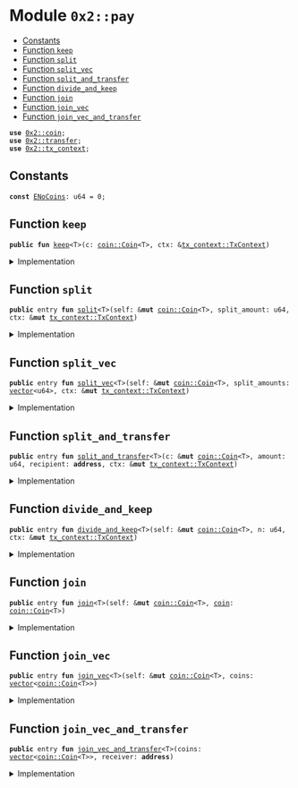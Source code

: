 
<a name="0x2_pay"></a>

# Module `0x2::pay`



-  [Constants](#@Constants_0)
-  [Function `keep`](#0x2_pay_keep)
-  [Function `split`](#0x2_pay_split)
-  [Function `split_vec`](#0x2_pay_split_vec)
-  [Function `split_and_transfer`](#0x2_pay_split_and_transfer)
-  [Function `divide_and_keep`](#0x2_pay_divide_and_keep)
-  [Function `join`](#0x2_pay_join)
-  [Function `join_vec`](#0x2_pay_join_vec)
-  [Function `join_vec_and_transfer`](#0x2_pay_join_vec_and_transfer)


<pre><code><b>use</b> <a href="../../dependencies/sui-framework/coin.md#0x2_coin">0x2::coin</a>;
<b>use</b> <a href="../../dependencies/sui-framework/transfer.md#0x2_transfer">0x2::transfer</a>;
<b>use</b> <a href="../../dependencies/sui-framework/tx_context.md#0x2_tx_context">0x2::tx_context</a>;
</code></pre>



<a name="@Constants_0"></a>

## Constants


<a name="0x2_pay_ENoCoins"></a>



<pre><code><b>const</b> <a href="../../dependencies/sui-framework/pay.md#0x2_pay_ENoCoins">ENoCoins</a>: u64 = 0;
</code></pre>



<a name="0x2_pay_keep"></a>

## Function `keep`



<pre><code><b>public</b> <b>fun</b> <a href="../../dependencies/sui-framework/pay.md#0x2_pay_keep">keep</a>&lt;T&gt;(c: <a href="../../dependencies/sui-framework/coin.md#0x2_coin_Coin">coin::Coin</a>&lt;T&gt;, ctx: &<a href="../../dependencies/sui-framework/tx_context.md#0x2_tx_context_TxContext">tx_context::TxContext</a>)
</code></pre>



<details>
<summary>Implementation</summary>


<pre><code><b>public</b> <b>fun</b> <a href="../../dependencies/sui-framework/pay.md#0x2_pay_keep">keep</a>&lt;T&gt;(c: Coin&lt;T&gt;, ctx: &TxContext) {
    <a href="../../dependencies/sui-framework/transfer.md#0x2_transfer_public_transfer">transfer::public_transfer</a>(c, <a href="../../dependencies/sui-framework/tx_context.md#0x2_tx_context_sender">tx_context::sender</a>(ctx))
}
</code></pre>



</details>

<a name="0x2_pay_split"></a>

## Function `split`



<pre><code><b>public</b> entry <b>fun</b> <a href="../../dependencies/sui-framework/pay.md#0x2_pay_split">split</a>&lt;T&gt;(self: &<b>mut</b> <a href="../../dependencies/sui-framework/coin.md#0x2_coin_Coin">coin::Coin</a>&lt;T&gt;, split_amount: u64, ctx: &<b>mut</b> <a href="../../dependencies/sui-framework/tx_context.md#0x2_tx_context_TxContext">tx_context::TxContext</a>)
</code></pre>



<details>
<summary>Implementation</summary>


<pre><code><b>public</b> entry <b>fun</b> <a href="../../dependencies/sui-framework/pay.md#0x2_pay_split">split</a>&lt;T&gt;(
    self: &<b>mut</b> Coin&lt;T&gt;, split_amount: u64, ctx: &<b>mut</b> TxContext
) {
    <a href="../../dependencies/sui-framework/pay.md#0x2_pay_keep">keep</a>(<a href="../../dependencies/sui-framework/coin.md#0x2_coin_split">coin::split</a>(self, split_amount, ctx), ctx)
}
</code></pre>



</details>

<a name="0x2_pay_split_vec"></a>

## Function `split_vec`



<pre><code><b>public</b> entry <b>fun</b> <a href="../../dependencies/sui-framework/pay.md#0x2_pay_split_vec">split_vec</a>&lt;T&gt;(self: &<b>mut</b> <a href="../../dependencies/sui-framework/coin.md#0x2_coin_Coin">coin::Coin</a>&lt;T&gt;, split_amounts: <a href="../../dependencies/move-stdlib/vector.md#0x1_vector">vector</a>&lt;u64&gt;, ctx: &<b>mut</b> <a href="../../dependencies/sui-framework/tx_context.md#0x2_tx_context_TxContext">tx_context::TxContext</a>)
</code></pre>



<details>
<summary>Implementation</summary>


<pre><code><b>public</b> entry <b>fun</b> <a href="../../dependencies/sui-framework/pay.md#0x2_pay_split_vec">split_vec</a>&lt;T&gt;(
    self: &<b>mut</b> Coin&lt;T&gt;, split_amounts: <a href="../../dependencies/move-stdlib/vector.md#0x1_vector">vector</a>&lt;u64&gt;, ctx: &<b>mut</b> TxContext
) {
    <b>let</b> (i, len) = (0, <a href="../../dependencies/move-stdlib/vector.md#0x1_vector_length">vector::length</a>(&split_amounts));
    <b>while</b> (i &lt; len) {
        <a href="../../dependencies/sui-framework/pay.md#0x2_pay_split">split</a>(self, *<a href="../../dependencies/move-stdlib/vector.md#0x1_vector_borrow">vector::borrow</a>(&split_amounts, i), ctx);
        i = i + 1;
    };
}
</code></pre>



</details>

<a name="0x2_pay_split_and_transfer"></a>

## Function `split_and_transfer`



<pre><code><b>public</b> entry <b>fun</b> <a href="../../dependencies/sui-framework/pay.md#0x2_pay_split_and_transfer">split_and_transfer</a>&lt;T&gt;(c: &<b>mut</b> <a href="../../dependencies/sui-framework/coin.md#0x2_coin_Coin">coin::Coin</a>&lt;T&gt;, amount: u64, recipient: <b>address</b>, ctx: &<b>mut</b> <a href="../../dependencies/sui-framework/tx_context.md#0x2_tx_context_TxContext">tx_context::TxContext</a>)
</code></pre>



<details>
<summary>Implementation</summary>


<pre><code><b>public</b> entry <b>fun</b> <a href="../../dependencies/sui-framework/pay.md#0x2_pay_split_and_transfer">split_and_transfer</a>&lt;T&gt;(
    c: &<b>mut</b> Coin&lt;T&gt;, amount: u64, recipient: <b>address</b>, ctx: &<b>mut</b> TxContext
) {
    <a href="../../dependencies/sui-framework/transfer.md#0x2_transfer_public_transfer">transfer::public_transfer</a>(<a href="../../dependencies/sui-framework/coin.md#0x2_coin_split">coin::split</a>(c, amount, ctx), recipient)
}
</code></pre>



</details>

<a name="0x2_pay_divide_and_keep"></a>

## Function `divide_and_keep`



<pre><code><b>public</b> entry <b>fun</b> <a href="../../dependencies/sui-framework/pay.md#0x2_pay_divide_and_keep">divide_and_keep</a>&lt;T&gt;(self: &<b>mut</b> <a href="../../dependencies/sui-framework/coin.md#0x2_coin_Coin">coin::Coin</a>&lt;T&gt;, n: u64, ctx: &<b>mut</b> <a href="../../dependencies/sui-framework/tx_context.md#0x2_tx_context_TxContext">tx_context::TxContext</a>)
</code></pre>



<details>
<summary>Implementation</summary>


<pre><code><b>public</b> entry <b>fun</b> <a href="../../dependencies/sui-framework/pay.md#0x2_pay_divide_and_keep">divide_and_keep</a>&lt;T&gt;(
    self: &<b>mut</b> Coin&lt;T&gt;, n: u64, ctx: &<b>mut</b> TxContext
) {
    <b>let</b> vec: <a href="../../dependencies/move-stdlib/vector.md#0x1_vector">vector</a>&lt;Coin&lt;T&gt;&gt; = <a href="../../dependencies/sui-framework/coin.md#0x2_coin_divide_into_n">coin::divide_into_n</a>(self, n, ctx);
    <b>let</b> (i, len) = (0, <a href="../../dependencies/move-stdlib/vector.md#0x1_vector_length">vector::length</a>(&vec));
    <b>while</b> (i &lt; len) {
        <a href="../../dependencies/sui-framework/transfer.md#0x2_transfer_public_transfer">transfer::public_transfer</a>(<a href="../../dependencies/move-stdlib/vector.md#0x1_vector_pop_back">vector::pop_back</a>(&<b>mut</b> vec), <a href="../../dependencies/sui-framework/tx_context.md#0x2_tx_context_sender">tx_context::sender</a>(ctx));
        i = i + 1;
    };
    <a href="../../dependencies/move-stdlib/vector.md#0x1_vector_destroy_empty">vector::destroy_empty</a>(vec);
}
</code></pre>



</details>

<a name="0x2_pay_join"></a>

## Function `join`



<pre><code><b>public</b> entry <b>fun</b> <a href="../../dependencies/sui-framework/pay.md#0x2_pay_join">join</a>&lt;T&gt;(self: &<b>mut</b> <a href="../../dependencies/sui-framework/coin.md#0x2_coin_Coin">coin::Coin</a>&lt;T&gt;, <a href="../../dependencies/sui-framework/coin.md#0x2_coin">coin</a>: <a href="../../dependencies/sui-framework/coin.md#0x2_coin_Coin">coin::Coin</a>&lt;T&gt;)
</code></pre>



<details>
<summary>Implementation</summary>


<pre><code><b>public</b> entry <b>fun</b> <a href="../../dependencies/sui-framework/pay.md#0x2_pay_join">join</a>&lt;T&gt;(self: &<b>mut</b> Coin&lt;T&gt;, <a href="../../dependencies/sui-framework/coin.md#0x2_coin">coin</a>: Coin&lt;T&gt;) {
    <a href="../../dependencies/sui-framework/coin.md#0x2_coin_join">coin::join</a>(self, <a href="../../dependencies/sui-framework/coin.md#0x2_coin">coin</a>)
}
</code></pre>



</details>

<a name="0x2_pay_join_vec"></a>

## Function `join_vec`



<pre><code><b>public</b> entry <b>fun</b> <a href="../../dependencies/sui-framework/pay.md#0x2_pay_join_vec">join_vec</a>&lt;T&gt;(self: &<b>mut</b> <a href="../../dependencies/sui-framework/coin.md#0x2_coin_Coin">coin::Coin</a>&lt;T&gt;, coins: <a href="../../dependencies/move-stdlib/vector.md#0x1_vector">vector</a>&lt;<a href="../../dependencies/sui-framework/coin.md#0x2_coin_Coin">coin::Coin</a>&lt;T&gt;&gt;)
</code></pre>



<details>
<summary>Implementation</summary>


<pre><code><b>public</b> entry <b>fun</b> <a href="../../dependencies/sui-framework/pay.md#0x2_pay_join_vec">join_vec</a>&lt;T&gt;(self: &<b>mut</b> Coin&lt;T&gt;, coins: <a href="../../dependencies/move-stdlib/vector.md#0x1_vector">vector</a>&lt;Coin&lt;T&gt;&gt;) {
    <b>let</b> (i, len) = (0, <a href="../../dependencies/move-stdlib/vector.md#0x1_vector_length">vector::length</a>(&coins));
    <b>while</b> (i &lt; len) {
        <b>let</b> <a href="../../dependencies/sui-framework/coin.md#0x2_coin">coin</a> = <a href="../../dependencies/move-stdlib/vector.md#0x1_vector_pop_back">vector::pop_back</a>(&<b>mut</b> coins);
        <a href="../../dependencies/sui-framework/coin.md#0x2_coin_join">coin::join</a>(self, <a href="../../dependencies/sui-framework/coin.md#0x2_coin">coin</a>);
        i = i + 1
    };
    // safe because we've drained the <a href="../../dependencies/move-stdlib/vector.md#0x1_vector">vector</a>
    <a href="../../dependencies/move-stdlib/vector.md#0x1_vector_destroy_empty">vector::destroy_empty</a>(coins)
}
</code></pre>



</details>

<a name="0x2_pay_join_vec_and_transfer"></a>

## Function `join_vec_and_transfer`



<pre><code><b>public</b> entry <b>fun</b> <a href="../../dependencies/sui-framework/pay.md#0x2_pay_join_vec_and_transfer">join_vec_and_transfer</a>&lt;T&gt;(coins: <a href="../../dependencies/move-stdlib/vector.md#0x1_vector">vector</a>&lt;<a href="../../dependencies/sui-framework/coin.md#0x2_coin_Coin">coin::Coin</a>&lt;T&gt;&gt;, receiver: <b>address</b>)
</code></pre>



<details>
<summary>Implementation</summary>


<pre><code><b>public</b> entry <b>fun</b> <a href="../../dependencies/sui-framework/pay.md#0x2_pay_join_vec_and_transfer">join_vec_and_transfer</a>&lt;T&gt;(coins: <a href="../../dependencies/move-stdlib/vector.md#0x1_vector">vector</a>&lt;Coin&lt;T&gt;&gt;, receiver: <b>address</b>) {
    <b>assert</b>!(<a href="../../dependencies/move-stdlib/vector.md#0x1_vector_length">vector::length</a>(&coins) &gt; 0, <a href="../../dependencies/sui-framework/pay.md#0x2_pay_ENoCoins">ENoCoins</a>);

    <b>let</b> self = <a href="../../dependencies/move-stdlib/vector.md#0x1_vector_pop_back">vector::pop_back</a>(&<b>mut</b> coins);
    <a href="../../dependencies/sui-framework/pay.md#0x2_pay_join_vec">join_vec</a>(&<b>mut</b> self, coins);
    <a href="../../dependencies/sui-framework/transfer.md#0x2_transfer_public_transfer">transfer::public_transfer</a>(self, receiver)
}
</code></pre>



</details>
